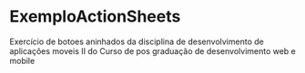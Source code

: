 # ExemploActionSheets
Exercício de botoes aninhados da disciplina de desenvolvimento de aplicações moveis II do Curso de pos graduação de desenvolvimento web e mobile
